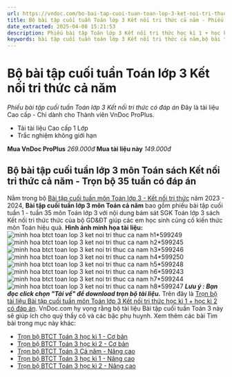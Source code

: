 ```yaml
---
url: https://vndoc.com/bo-bai-tap-cuoi-tuan-toan-lop-3-ket-noi-tri-thuc-ca-nam-304645
title: Bộ bài tập cuối tuần Toán lớp 3 Kết nối tri thức cả năm - Phiếu bài tập cuối tuần Toán lớp 3 Kết nối tri thức có đáp án - VnDoc.com
date_extracted: 2025-04-08 15:21:53
description: Phiếu bài tập Toán lớp 3 Kết nối tri thức học kì 1 + học kì 2 bao gồm 35 phiếu bài tập cuối tuần 1 - tuần 35 giúp các em chuẩn bị bài tập hiệu quả.
keywords: bài tập cuối tuần toán lớp 3 Kết nối tri thức cả năm,bộ bài tập cuối tuần toán lớp 3 Kết nối tri thức cả năm,bài tập cuối tuần toán 3 Kết nối tri thức cả năm,bộ bài tập cuối tuần toán 3 Kết nối tri thức cả năm,Bài tập cuối tuần toán lớp 3,Bài tập cuối tuần toán 3,Bài tập cuối tuần toán lớp 3 sách Kết nối tri thức,Phiếu bài tập cuối tuần lớp 3 môn toán sách Kết nối tri thức,Phiếu bài tập toán lớp 3 Kết nối tri thức
---
```


# Bộ bài tập cuối tuần Toán lớp 3 Kết nối tri thức cả năm
 _Phiếu bài tập cuối tuần Toán lớp 3 Kết nối tri thức có đáp án_
Đây là tài liệu Cao cấp - Chỉ dành cho Thành viên VnDoc ProPlus.
  * Tải tài liệu Cao cấp 1 Lớp
  * Trắc nghiệm không giới hạn

**Mua VnDoc ProPlus** _269.000đ_ **Mua tài liệu này** _149.000đ_
## Bộ bài tập cuối tuần lớp 3 môn Toán sách Kết nối tri thức cả năm - Trọn bộ 35 tuần có đáp án
Nằm trong bộ [Bài tập cuối tuần môn Toán lớp 3 - Kết nối tri thức](<https://vndoc.com/de-kiem-tra-cuoi-tuan-toan3>) năm 2023 - 2024, **Bài tập cuối tuần lớp 3 môn Toán cả năm** bao gồm phiếu bài tập cuối tuần 1 - tuần 35 môn Toán lớp 3 với nội dung bám sát SGK Toán lớp 3 sách Kết nối tri thức thức của bộ GD&ĐT giúp các em học sinh củng cố kiến thức môn Toán hiệu quả.
**Hình ảnh minh họa tài liệu:**
![minh hoa btct toan lop 3 ket noi tri thuc ca nam h1*599249](https://i.vdoc.vn/data/image/2024/06/04/minh-hoa-btct-toan-lop-3-ket-noi-tri-thuc-ca-nam-h1.jpg)![minh hoa btct toan lop 3 ket noi tri thuc ca nam h2*599245](https://i.vdoc.vn/data/image/2024/06/04/minh-hoa-btct-toan-lop-3-ket-noi-tri-thuc-ca-nam-h2.jpg)![minh hoa btct toan lop 3 ket noi tri thuc ca nam h3*599246](https://i.vdoc.vn/data/image/2024/06/04/minh-hoa-btct-toan-lop-3-ket-noi-tri-thuc-ca-nam-h3.jpg)![minh hoa btct toan lop 3 ket noi tri thuc ca nam h4*599250](https://i.vdoc.vn/data/image/2024/06/04/minh-hoa-btct-toan-lop-3-ket-noi-tri-thuc-ca-nam-h4.jpg)![minh hoa btct toan lop 3 ket noi tri thuc ca nam h5*599248](https://i.vdoc.vn/data/image/2024/06/04/minh-hoa-btct-toan-lop-3-ket-noi-tri-thuc-ca-nam-h5.jpg)![minh hoa btct toan lop 3 ket noi tri thuc ca nam h6*599243](https://i.vdoc.vn/data/image/2024/06/04/minh-hoa-btct-toan-lop-3-ket-noi-tri-thuc-ca-nam-h6.jpg)![minh hoa btct toan lop 3 ket noi tri thuc ca nam h7*599244](https://i.vdoc.vn/data/image/2024/06/04/minh-hoa-btct-toan-lop-3-ket-noi-tri-thuc-ca-nam-h7.jpg)![minh hoa btct toan lop 3 ket noi tri thuc ca nam h8*599247](https://i.vdoc.vn/data/image/2024/06/04/minh-hoa-btct-toan-lop-3-ket-noi-tri-thuc-ca-nam-h8.jpg)
**_Lưu ý : Bạn đọc click chọn "Tải về" để download trọn bộ tài liệu._**
Trên đây là [Trọn bộ tài liệu Bài tập cuối tuần môn Toán lớp 3 Kết nối tri thức học kì 1 + học kì 2 có đáp án](<https://vndoc.com/bo-bai-tap-cuoi-tuan-toan-lop-3-ket-noi-tri-thuc-ca-nam-304645>). VnDoc.com hy vọng rằng bộ tài liệu Bài tập cuối tuần Toán 3 này sẽ giúp ích cho quý thầy cô và các bậc phụ huynh.
Xem thêm các bài Tìm bài trong mục này khác:
  * [Trọn bộ BTCT Toán 3 học kì 1 - Cơ bản](</bai-tap-cuoi-tuan-toan-lop-3-ket-noi-tri-thuc-hoc-ki-1-co-ban-326199>)
  * [Trọn bộ BTCT Toán 3 học kì 2 - Cơ bản](</phieu-bai-tap-cuoi-tuan-toan-3-hoc-ki-2-189183>)
  * [Trọn bộ BTCT Toán 3 Cả năm - Nâng cao](</bo-phieu-bai-tap-cuoi-tuan-toan-lop-3-ket-noi-tri-thuc-nang-cao-ca-nam-336163>)
  * [Trọn bộ BTCT Toán 3 học kì 1 - Nâng cao](</bai-tap-cuoi-tuan-toan-lop-3-ket-noi-tri-thuc-hoc-ki-1-nang-cao-336160>)
  * [Trọn bộ BTCT Toán 3 học kì 2 - Nâng cao](</bai-tap-cuoi-tuan-toan-lop-3-ket-noi-tri-thuc-hoc-ki-2-nang-cao-315334>)

